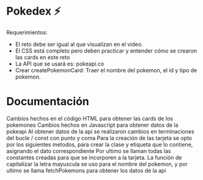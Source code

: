 # Pokedex ⚡

Requerimientos:
- El reto debe ser igual al que visualizan en el video.
- El CSS está completo pero deben practicar y entender cómo se crearon las cards en este reto
- La API que se usará es: pokeapi.co
- Crear createPokemonCard: Traer el nombre del pokemon, el id y tipo de pokemon.



# Documentación

Cambios hechos en el código HTML para obtener las cards de los pokemones
Cambios hechos en Javascript para obtener datos de la pokeapi
Al obtener datos de la api se realizaron cambios en terminaciones del bucle / const con punto y coma 
Para la creación de las tarjeta se opto por los siguientes metodos, para crear la clase y etiqueta que lo contiene, asignando el dato correspondiente
Por ultimo se llaman todas las constantes creadas para que se incorporen a la tarjeta. La función de capitalizar la letra mayuscula se uso para el nombre del pokemon, y por ultimo se llama fetchPokemons para obtener los datos de la api

